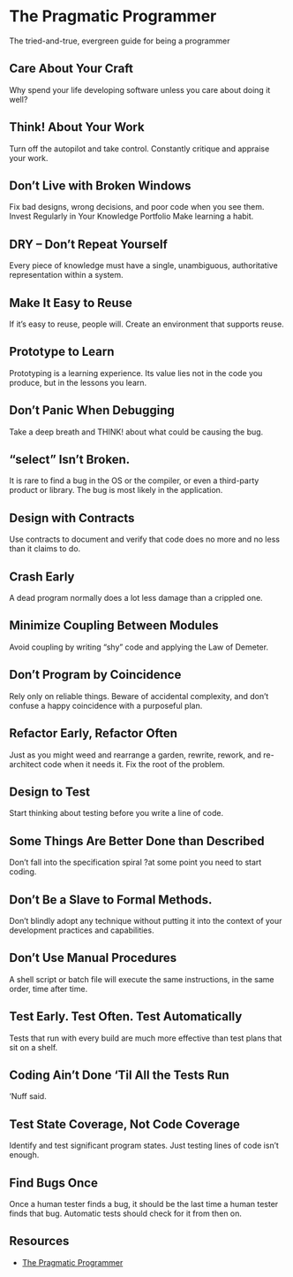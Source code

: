 # The Pragmatic Programmer

The tried-and-true, evergreen guide for being a programmer

## Care About Your Craft

Why spend your life developing software unless you care about doing it well?


## Think! About Your Work

Turn off the autopilot and take control. Constantly critique and appraise your work.


## Don’t Live with Broken Windows

Fix bad designs, wrong decisions, and poor code when you see them.
Invest Regularly in Your Knowledge Portfolio
Make learning a habit.


## DRY – Don’t Repeat Yourself

Every piece of knowledge must have a single, unambiguous, authoritative representation within a system.


## Make It Easy to Reuse

If it’s easy to reuse, people will. Create an environment that supports reuse.


## Prototype to Learn

Prototyping is a learning experience. Its value lies not in the code you produce, but in the lessons you learn.


## Don’t Panic When Debugging

Take a deep breath and THINK! about what could be causing the bug.


## “select” Isn’t Broken.

It is rare to find a bug in the OS or the compiler, or even a third-party product or library. The bug is most likely in the application.


## Design with Contracts

Use contracts to document and verify that code does no more and no less than it claims to do.


## Crash Early

A dead program normally does a lot less damage than a crippled one.


## Minimize Coupling Between Modules

Avoid coupling by writing “shy” code and applying the Law of Demeter.


## Don’t Program by Coincidence

Rely only on reliable things. Beware of accidental complexity, and don’t confuse a happy coincidence with a purposeful plan.


## Refactor Early, Refactor Often

Just as you might weed and rearrange a garden, rewrite, rework, and re-architect code when it needs it. Fix the root of the problem.


## Design to Test

Start thinking about testing before you write a line of code.


## Some Things Are Better Done than Described

Don’t fall into the specification spiral ?at some point you need to start coding.


## Don’t Be a Slave to Formal Methods.

Don’t blindly adopt any technique without putting it into the context of your development practices and capabilities.


## Don’t Use Manual Procedures

A shell script or batch file will execute the same instructions, in the same order, time after time.


## Test Early. Test Often. Test Automatically

Tests that run with every build are much more effective than test plans that sit on a shelf.


## Coding Ain’t Done ‘Til All the Tests Run

‘Nuff said.


## Test State Coverage, Not Code Coverage

Identify and test significant program states. Just testing lines of code isn’t enough.


## Find Bugs Once

Once a human tester finds a bug, it should be the last time a human tester finds that bug. Automatic tests should check for it from then on.

## Resources

* [The Pragmatic Programmer](https://www.amazon.com/Pragmatic-Programmer-Journeyman-Master/dp/020161622X)
